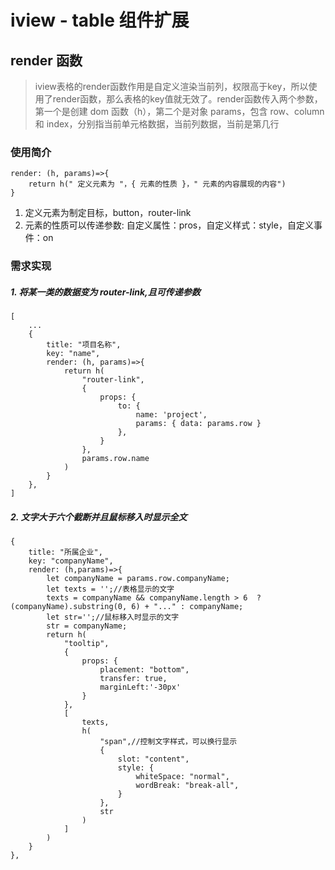 # iview - table 组件扩展

## render 函数
> iview表格的render函数作用是自定义渲染当前列，权限高于key，所以使用了render函数，那么表格的key值就无效了。render函数传入两个参数，第一个是创建 dom 函数（h），第二个是对象 params，包含 row、column 和 index，分别指当前单元格数据，当前列数据，当前是第几行

### 使用简介
```
render: (h, params)=>{
    return h(" 定义元素为 "，{ 元素的性质 }，" 元素的内容展现的内容")
}
```
1. 定义元素为制定目标，button，router-link
2. 元素的性质可以传递参数: 自定义属性：pros，自定义样式：style，自定义事件：on


### 需求实现
##### 1. 将某一类的数据变为 router-link,且可传递参数

```
[
    ...
    {
        title: "项目名称",
        key: "name",
        render: (h, params)=>{
            return h(
                "router-link", 
                {
                    props: {
                        to: {
                            name: 'project',
                            params: { data: params.row }
                        },
                    }
                },
                params.row.name
            )
        }
    },
]
```

##### 2. 文字大于六个截断并且鼠标移入时显示全文

```
{
    title: "所属企业",
    key: "companyName",
    render: (h,params)=>{
        let companyName = params.row.companyName;
        let texts = '';//表格显示的文字
        texts = companyName && companyName.length > 6  ? (companyName).substring(0, 6) + "..." : companyName;
        let str='';//鼠标移入时显示的文字
        str = companyName;
        return h(
            "tooltip",
            {
                props: {
                    placement: "bottom",
                    transfer: true,
                    marginLeft:'-30px'
                }
            },
            [
                texts,
                h(
                    "span",//控制文字样式，可以换行显示
                    {
                        slot: "content",
                        style: { 
                            whiteSpace: "normal",
                            wordBreak: "break-all",
                        }
                    },
                    str
                )
            ]
        )
    }
},
```